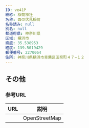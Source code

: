 ```yaml
---
ID: ve41P
総称: 稲荷神社
名称: 西の伏見稲荷
名称読み: null
別名: null
都道府県: 神奈川県
区域: 横浜市
緯度: 35.538953
経度: 139.5019429
郵便番号: 2270064
住所: 神奈川県横浜市青葉区田奈町４７−１２
---
```


## その他

### 参考URL

| URL | 説明          |
| --- | ------------- |
|     | OpenStreetMap |
